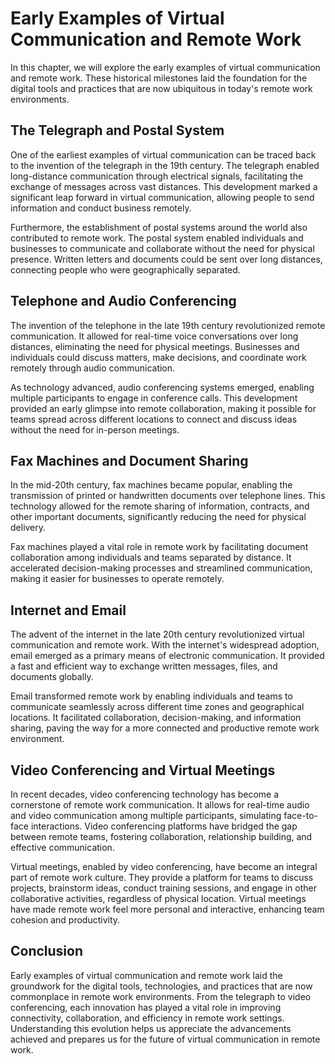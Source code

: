 # Early Examples of Virtual Communication and Remote Work

In this chapter, we will explore the early examples of virtual communication and remote work. These historical milestones laid the foundation for the digital tools and practices that are now ubiquitous in today's remote work environments.

## The Telegraph and Postal System

One of the earliest examples of virtual communication can be traced back to the invention of the telegraph in the 19th century. The telegraph enabled long-distance communication through electrical signals, facilitating the exchange of messages across vast distances. This development marked a significant leap forward in virtual communication, allowing people to send information and conduct business remotely.

Furthermore, the establishment of postal systems around the world also contributed to remote work. The postal system enabled individuals and businesses to communicate and collaborate without the need for physical presence. Written letters and documents could be sent over long distances, connecting people who were geographically separated.

## Telephone and Audio Conferencing

The invention of the telephone in the late 19th century revolutionized remote communication. It allowed for real-time voice conversations over long distances, eliminating the need for physical meetings. Businesses and individuals could discuss matters, make decisions, and coordinate work remotely through audio communication.

As technology advanced, audio conferencing systems emerged, enabling multiple participants to engage in conference calls. This development provided an early glimpse into remote collaboration, making it possible for teams spread across different locations to connect and discuss ideas without the need for in-person meetings.

## Fax Machines and Document Sharing

In the mid-20th century, fax machines became popular, enabling the transmission of printed or handwritten documents over telephone lines. This technology allowed for the remote sharing of information, contracts, and other important documents, significantly reducing the need for physical delivery.

Fax machines played a vital role in remote work by facilitating document collaboration among individuals and teams separated by distance. It accelerated decision-making processes and streamlined communication, making it easier for businesses to operate remotely.

## Internet and Email

The advent of the internet in the late 20th century revolutionized virtual communication and remote work. With the internet's widespread adoption, email emerged as a primary means of electronic communication. It provided a fast and efficient way to exchange written messages, files, and documents globally.

Email transformed remote work by enabling individuals and teams to communicate seamlessly across different time zones and geographical locations. It facilitated collaboration, decision-making, and information sharing, paving the way for a more connected and productive remote work environment.

## Video Conferencing and Virtual Meetings

In recent decades, video conferencing technology has become a cornerstone of remote work communication. It allows for real-time audio and video communication among multiple participants, simulating face-to-face interactions. Video conferencing platforms have bridged the gap between remote teams, fostering collaboration, relationship building, and effective communication.

Virtual meetings, enabled by video conferencing, have become an integral part of remote work culture. They provide a platform for teams to discuss projects, brainstorm ideas, conduct training sessions, and engage in other collaborative activities, regardless of physical location. Virtual meetings have made remote work feel more personal and interactive, enhancing team cohesion and productivity.

## Conclusion

Early examples of virtual communication and remote work laid the groundwork for the digital tools, technologies, and practices that are now commonplace in remote work environments. From the telegraph to video conferencing, each innovation has played a vital role in improving connectivity, collaboration, and efficiency in remote work settings. Understanding this evolution helps us appreciate the advancements achieved and prepares us for the future of virtual communication in remote work.

